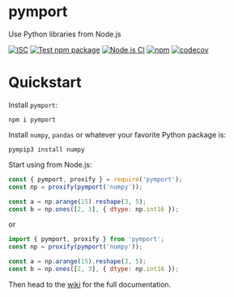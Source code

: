 # pymport

Use Python libraries from Node.js

[![ISC](https://img.shields.io/github/license/mmomtchev/pymport)](https://github.com/mmomtchev/pymport/blob/main/LICENSE)
[![Test npm package](https://github.com/mmomtchev/pymport/actions/workflows/test-package.yml/badge.svg)](https://github.com/mmomtchev/pymport/actions/workflows/test-package.yml)
[![Node.js CI](https://github.com/mmomtchev/pymport/actions/workflows/test-dev.yml/badge.svg)](https://github.com/mmomtchev/pymport/actions/workflows/test-dev.yml)
[![npm](https://img.shields.io/npm/v/pymport)](https://www.npmjs.com/package/pymport)
[![codecov](https://codecov.io/gh/mmomtchev/pymport/branch/main/graph/badge.svg?token=pNeJl1Zhmw)](https://codecov.io/gh/mmomtchev/pymport)

# Quickstart

Install `pymport`:
```shell
npm i pymport
```

Install `numpy`, `pandas` or whatever your favorite Python package is:
```shell
pympip3 install numpy
```

Start using from Node.js:
```js
const { pymport, proxify } = require('pymport');
const np = proxify(pymport('numpy'));

const a = np.arange(15).reshape(3, 5);
const b = np.ones([2, 3], { dtype: np.int16 });
```

or

```js
import { pymport, proxify } from 'pymport';
const np = proxify(pymport('numpy'));

const a = np.arange(15).reshape(3, 5);
const b = np.ones([2, 3], { dtype: np.int16 });
```

Then head to the [wiki](https://github.com/mmomtchev/pymport/wiki) for the full documentation.
